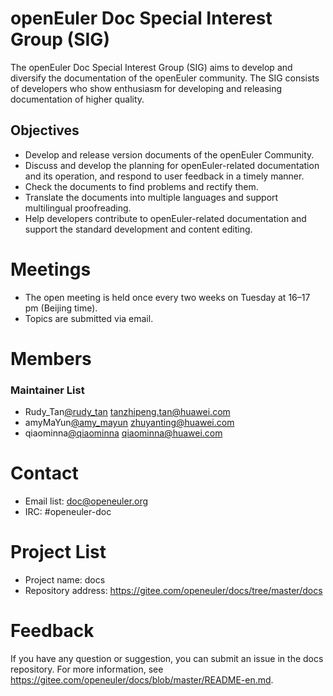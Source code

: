 # openEuler Doc Special Interest Group (SIG)

The openEuler Doc Special Interest Group (SIG) aims to develop and diversify the documentation of the openEuler community. The SIG consists of developers who show enthusiasm for developing and releasing documentation of higher quality.

## Objectives

- Develop and release version documents of the openEuler Community. 
- Discuss and develop the planning for openEuler-related documentation and its operation, and respond to user feedback in a timely manner.
- Check the documents to find problems and rectify them.
- Translate the documents into multiple languages and support multilingual proofreading.
- Help developers contribute to openEuler-related documentation and support the standard development and content editing.

# Meetings

- The open meeting is held once every two weeks on Tuesday at 16–17 pm (Beijing time).
- Topics are submitted via email.

# Members

### Maintainer List

- Rudy\_Tan[@rudy\_tan](https://gitee.com/rudy_tan) tanzhipeng.tan@huawei.com
- amyMaYun[@amy\_mayun](https://gitee.com/amy_mayun) zhuyanting@huawei.com
- qiaominna[@qiaominna](https://gitee.com/qiaominna) qiaominna@huawei.com

# Contact

- Email list: [doc@openeuler.org](doc@openeuler.org)
- IRC: #openeuler-doc

# Project List

- Project name: docs
- Repository address: https://gitee.com/openeuler/docs/tree/master/docs

# Feedback

If you have any question or suggestion, you can submit an issue in the docs repository. For more information, see https://gitee.com/openeuler/docs/blob/master/README-en.md.